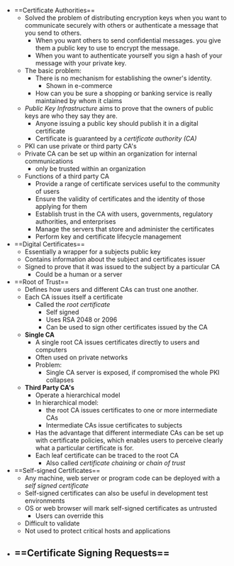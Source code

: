 - ==Certificate Authorities==
	- Solved the problem of distributing encryption keys when you want to communicate securely with others or authenticate a message that you send to others.
		- When you want others to send confidential messages. you give them a public key to use to encrypt the message.
		- When you want to authenticate yourself you sign a hash of your message with your private key.
	- The basic problem:
		- There is no mechanism for establishing the owner's identity.
			- Shown in e-commerce
		- How can you be sure a shopping or banking service is really maintained by whom it claims
	- *Public Key Infrastructure* aims to prove that the owners of public keys are who they say they are.
		- Anyone issuing a public key should publish it in a digital certificate
		- Certificate is guaranteed by a *certificate authority (CA)*
	- PKI can use private or third party CA's
	- Private CA can be set up within an organization for internal communications
		- only be trusted within an organization
	- Functions of a third party CA
		- Provide a range of certificate services useful to the community of users
		- Ensure the validity of certificates and the identity of those applying for them
		- Establish trust in the CA with users, governments, regulatory authorities, and enterprises
		- Manage the servers that store and administer the certificates
		- Perform key and certificate lifecycle management
- ==Digital Certificates==
	- Essentially a wrapper for a subjects public key
	- Contains information about the subject and certificates issuer
	- Signed to prove that it was issued to the subject by a particular CA
		- Could be a human or a server
- ==Root of Trust==
	- Defines how users and different CAs can trust one another.
	- Each CA issues itself a certificate
		- Called the *root certificate*
			- Self signed
			- Uses RSA 2048 or 2096
			- Can be used to sign other certificates issued by the CA
	- **Single CA**
		- A single root CA issues certificates directly to users and computers
		- Often used on private networks
		- Problem:
			- Single CA server is exposed, if compromised the whole PKI collapses
	- **Third Party CA's**
		- Operate a hierarchical model
		- In hierarchical model:
			- the root CA issues certificates to one or more intermediate CAs
			- Intermediate CAs issue certificates to subjects
		- Has the advantage that different intermediate CAs can be set up with certificate policies, which enables users to perceive clearly what a particular certificate is for.
		- Each leaf certificate can be traced to the root CA
			- Also called *certificate chaining* or *chain of trust*
- ==Self-signed Certificates==
	- Any machine, web server or program code can be deployed with a *self signed certificate*
	- Self-signed certificates can also be useful in development test environments
	- OS or web browser will mark self-signed certificates as untrusted
		- Users can override this
	- Difficult to validate
	- Not used to protect critical hosts and applications
- ==Certificate Signing Requests==
	- 
